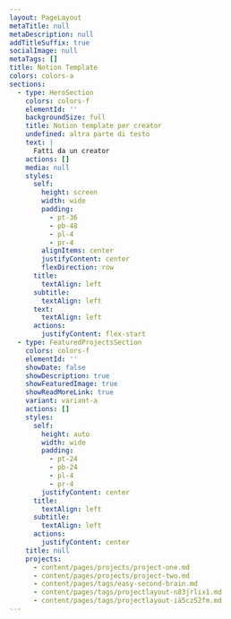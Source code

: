 ```yaml
---
layout: PageLayout
metaTitle: null
metaDescription: null
addTitleSuffix: true
socialImage: null
metaTags: []
title: Notion Template
colors: colors-a
sections:
  - type: HeroSection
    colors: colors-f
    elementId: ''
    backgroundSize: full
    title: Notion template per creator
    undefined: altra parte di testo
    text: |
      Fatti da un creator
    actions: []
    media: null
    styles:
      self:
        height: screen
        width: wide
        padding:
          - pt-36
          - pb-48
          - pl-4
          - pr-4
        alignItems: center
        justifyContent: center
        flexDirection: row
      title:
        textAlign: left
      subtitle:
        textAlign: left
      text:
        textAlign: left
      actions:
        justifyContent: flex-start
  - type: FeaturedProjectsSection
    colors: colors-f
    elementId: ''
    showDate: false
    showDescription: true
    showFeaturedImage: true
    showReadMoreLink: true
    variant: variant-a
    actions: []
    styles:
      self:
        height: auto
        width: wide
        padding:
          - pt-24
          - pb-24
          - pl-4
          - pr-4
        justifyContent: center
      title:
        textAlign: left
      subtitle:
        textAlign: left
      actions:
        justifyContent: center
    title: null
    projects:
      - content/pages/projects/project-one.md
      - content/pages/projects/project-two.md
      - content/pages/tags/easy-second-brain.md
      - content/pages/tags/projectlayout-n83jrlix1.md
      - content/pages/tags/projectlayout-ia5cz52fm.md
---
```

